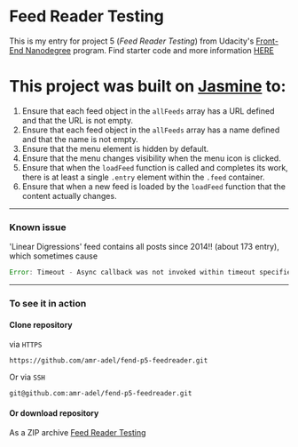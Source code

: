 # Feed Reader Testing

This is my entry for project 5 (*Feed Reader Testing*) from Udacity's  [Front-End Nanodegree](https://www.udacity.com/course/front-end-web-developer-nanodegree--nd001) program.
Find starter code and more information [HERE
](https://github.com/udacity/frontend-nanodegree-feedreader)


# This project was built on [Jasmine](https://jasmine.github.io/) to:

1. Ensure that each feed object in the `allFeeds` array has a URL defined and that the URL is not empty.
2. Ensure that each feed object in the `allFeeds` array has a name defined and that the name is not empty.
3. Ensure that the menu element is hidden by default.
4. Ensure that the menu changes visibility when the menu icon is clicked.
5. Ensure that when the `loadFeed` function is called and completes its work, there is at least a single `.entry` element within the `.feed` container.
6. Ensure that when a new feed is loaded by the `loadFeed` function that the content actually changes.

---

### Known issue
'Linear Digressions' feed contains all posts since 2014!! (about 173 entry), which sometimes cause
```js
Error: Timeout - Async callback was not invoked within timeout specified by jasmine.DEFAULT_TIMEOUT_INTERVAL.
```

---

### To see it in action
#### Clone repository
via `HTTPS` 
```
https://github.com/amr-adel/fend-p5-feedreader.git
```
Or via `SSH` 
```
git@github.com:amr-adel/fend-p5-feedreader.git
```

#### Or download repository
As a ZIP archive [Feed Reader Testing](https://github.com/amr-adel/fend-p5-feedreader/archive/master.zip)
